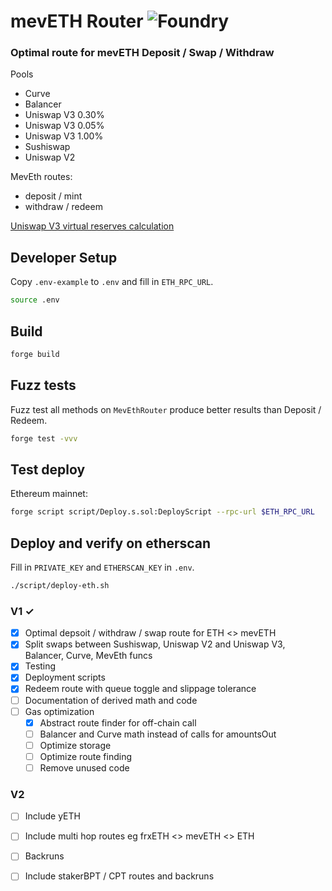 # mevETH Router ![Foundry](https://github.com/manifoldfinance/MevEthRouter/actions/workflows/forge.yaml/badge.svg)

### Optimal route for mevETH Deposit / Swap / Withdraw

Pools
- Curve
- Balancer
- Uniswap V3 0.30%
- Uniswap V3 0.05%
- Uniswap V3 1.00%
- Sushiswap
- Uniswap V2

MevEth routes:
- deposit / mint
- withdraw / redeem

[Uniswap V3 virtual reserves calculation](docs/virtual-reserves.md)

## Developer Setup
Copy `.env-example` to `.env` and fill in `ETH_RPC_URL`.
```sh
source .env
```

## Build
```sh
forge build
```

## Fuzz tests

Fuzz test all methods on `MevEthRouter` produce better results than Deposit / Redeem.
```sh
forge test -vvv
```


## Test deploy
Ethereum mainnet:
```sh
forge script script/Deploy.s.sol:DeployScript --rpc-url $ETH_RPC_URL
```


## Deploy and verify on etherscan
Fill in `PRIVATE_KEY` and `ETHERSCAN_KEY` in `.env`.

```sh
./script/deploy-eth.sh
```

### V1 ✓

- [x] Optimal depsoit / withdraw / swap route for ETH <> mevETH
- [x] Split swaps between Sushiswap, Uniswap V2 and Uniswap V3, Balancer, Curve, MevEth funcs
- [x] Testing
- [x] Deployment scripts
- [x] Redeem route with queue toggle and slippage tolerance
- [ ] Documentation of derived math and code
- [ ] Gas optimization
  - [x] Abstract route finder for off-chain call
  - [ ] Balancer and Curve math instead of calls for amountsOut
  - [ ] Optimize storage
  - [ ] Optimize route finding
  - [ ] Remove unused code

### V2 

- [ ] Include yETH
- [ ] Include multi hop routes eg frxETH <> mevETH <> ETH
- [ ] Backruns
- [ ] Include stakerBPT / CPT routes and backruns

